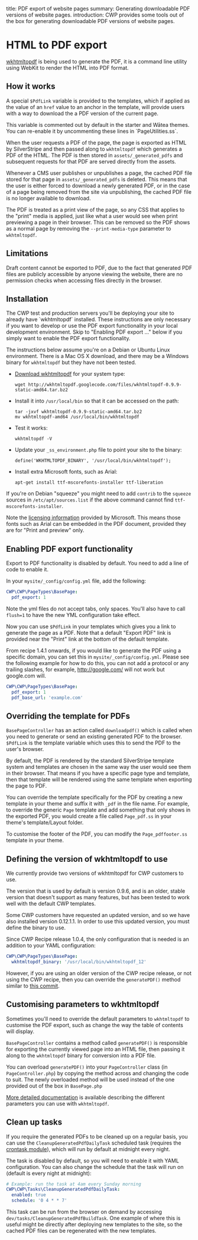 title: PDF export of website pages
summary: Generating downloadable PDF versions of website pages.
introduction: CWP provides some tools out of the box for generating downloadable PDF versions of website pages.

# HTML to PDF export

[wkhtmltopdf](http://code.google.com/p/wkhtmltopdf/) is being used to generate the PDF, it is a command line utility
using WebKit to render the HTML into PDF format.

## How it works

A special `$PdfLink` variable is provided to the templates, which if applied as the value of an `href` value to an
anchor in the template, will provide users with a way to download the a PDF version of the current page.

<div class="notice" markdown='1'>
This variable is commented out by default in the starter and Wātea themes. You can re-enable it by uncommenting these lines in `PageUtilities.ss`.
</div>

When the user requests a PDF of the page, the page is exported as HTML by SilverStripe and then passed along to
`wkhtmltopdf` which generates a PDF of the HTML. The PDF is then stored in `assets/_generated_pdfs` and subsequent
requests for that PDF are served directly from the assets.

Whenever a CMS user publishes or unpublishes a page, the cached PDF file stored for that page in
`assets/_generated_pdfs` is deleted. This means that the user is either forced to download a newly generated PDF, or in
the case of a page being removed from the site via unpublishing, the cached PDF file is no longer available to download.

The PDF is treated as a print view of the page, so any CSS that applies to the "print" media is applied, just like what
a user would see when print previewing a page in their browser. This can be removed so the PDF shows as a normal page
by removing the `--print-media-type` parameter to `wkhtmltopdf`.

## Limitations

Draft content cannot be exported to PDF, due to the fact that generated PDF files are publicly accessible by anyone
viewing the website, there are no permission checks when accessing files directly in the browser.

## Installation

<div class="notice" markdown='1'>
The CWP test and production servers you'll be deploying your site to already have `wkhtmltopdf` installed.
These instructions are only necessary if you want to develop or use the PDF export functionality in your local
development environment. Skip to "Enabling PDF export ..." below if you simply want to enable the PDF export
functionality.

The instructions below assume you're on a Debian or Ubuntu Linux environment.
There is a Mac OS X download, and there may be a Windows binary for `wkhtmltopdf` but they have not been tested.
</div>

* [Download wkhtmltopdf](http://code.google.com/p/wkhtmltopdf/downloads/list) for your system type:

  ```
  wget http://wkhtmltopdf.googlecode.com/files/wkhtmltopdf-0.9.9-static-amd64.tar.bz2
  ```

* Install it into `/usr/local/bin` so that it can be accessed on the path:

  ```
  tar -jxvf wkhtmltopdf-0.9.9-static-amd64.tar.bz2
  mv wkhtmltopdf-amd64 /usr/local/bin/wkhtmltopdf
  ```

* Test it works:

  ```
  wkhtmltopdf -V
  ```

* Update your `_ss_environment.php` file to point your site to the binary:

  ```
  define('WKHTMLTOPDF_BINARY', '/usr/local/bin/wkhtmltopdf');
  ```

* Install extra Microsoft fonts, such as Arial:

  ```
  apt-get install ttf-mscorefonts-installer ttf-liberation
  ```

If you're on Debian "squeeze" you might need to add `contrib` to the `squeeze` sources in `/etc/apt/sources.list` if
the above command cannot find `ttf-mscorefonts-installer`.

Note the [licensing information](http://www.microsoft.com/typography/RedistributionFAQ.mspx) provided by Microsoft.
This means those fonts such as Arial can be embedded in the PDF document, provided they are for "Print and preview"
only.

## Enabling PDF export functionality

Export to PDF functionality is disabled by default. You need to add a line of code to enable it.

In your `mysite/_config/config.yml` file, add the following:

```yaml
CWP\CWP\PageTypes\BasePage:
  pdf_export: 1
```

Note the yml files do not accept tabs, only spaces. You'll also have to call `flush=1` to have the new YML configuration
take effect.

Now you can use `$PdfLink` in your templates which gives you a link to generate the page as a PDF.
Note that a default "Export PDF" link is provided near the "Print" link at the bottom of the default template.

From recipe 1.4.1 onwards, if you would like to generate the PDF using a specific domain, you can set this in `mysite/_config/config.yml`. Please see the following example for how to do this, you can not add a protocol or any trailing slashes, for example, http://google.com/ will not work but google.com will.

```yaml
CWP\CWP\PageTypes\BasePage:
  pdf_export: 1
  pdf_base_url: 'example.com'
```

## Overriding the template for PDFs

`BasePageController` has an action called `downloadpdf()` which is called when you need to generate or send an existing
generated PDF to the browser. `$PdfLink` is the template variable which uses this to send the PDF to the user's browser.

By default, the PDF is rendered by the standard SilverStripe template system and templates are chosen in the same way
the user would see them in their browser. That means if you have a specific page type and template, then that template
will be rendered using the same template when exporting the page to PDF.

You can override the template specifically for the PDF by creating a new template in your theme and suffix it
with `_pdf` in the file name. For example, to override the generic `Page` template and add something that only
shows in the exported PDF, you would create a file called `Page_pdf.ss` in your theme's template/Layout
folder.

To customise the footer of the PDF, you can modify the `Page_pdffooter.ss` template in your theme.

## Defining the version of wkhtmltopdf to use

We currently provide two versions of wkhtmltopdf for CWP customers to use.

The version that is used by default is version 0.9.6, and is an older, stable version that doesn't support as many
features, but has been tested to work well with the default CWP templates.

Some CWP customers have requested an updated version, and so we have also installed version 0.12.1.1. In order to use
this updated version, you must define the binary to use.

Since CWP Recipe release 1.0.4, the only configuration that is needed is an addition to your YAML configuration:

```yaml
CWP\CWP\PageTypes\BasePage:
  wkhtmltopdf_binary: '/usr/local/bin/wkhtmltopdf_12'
```

However, if you are using an older version of the CWP recipe release, or not using the CWP recipe, then you can override
the `generatePDF()` method similar to
[this commit](https://github.com/silverstripe/cwp/commit/21201d0b477430a6867e4307bab12c3e94e1c26b).

## Customising parameters to wkhtmltopdf

Sometimes you'll need to override the default parameters to `wkhtmltopdf` to customise the PDF export, such as change
the way the table of contents will display.

`BasePageController` contains a method called `generatePDF()` is responsible for exporting the currently viewed page
into an HTML file, then passing it along to the `wkhtmltopdf` binary for conversion into a PDF file.

You can overload `generatePDF()` into your `PageController` class (in `PageController.php`) by copying the method across and
changing the code to suit. The newly overloaded method will be used instead of the one provided out of the box in
`BasePage.php`

[More detailed documentation](http://madalgo.au.dk/~jakobt/wkhtmltoxdoc/wkhtmltopdf-0.9.9-doc.html)
is available describing the different parameters you can use with `wkhtmltopdf`.

## Clean up tasks

If you require the generated PDFs to be cleaned up on a regular basis, you can use the `CleanupGeneratedPdfDailyTask`
scheduled task (requires the [crontask module](https://github.com/silverstripe/silverstripe-crontask)), which will
run by default at midnight every night.

The task is disabled by default, so you will need to enable it with YAML configuration. You can also change the
schedule that the task will run on (default is every night at midnight):

```yaml
# Example: run the task at 4am every Sunday morning
CWP\CWP\Tasks\CleanupGeneratedPdfDailyTask:
  enabled: true
  schedule: '0 4 * * 7'
```

This task can be run from the browser on demand by accessing `dev/tasks/CleanupGeneratedPdfBuildTask`.
One example of where this is useful might be directly after deploying new templates to the site, so the cached
PDF files can be regenerated with the new templates.
